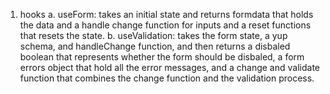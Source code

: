 1. hooks
    a. useForm:
        takes an initial state and returns formdata that holds the data and a handle change function for inputs and a reset functions that resets the state.
    b. useValidation:
        takes the form state, a yup schema, and handleChange function, and then returns a disbaled boolean that represents whether the form should be disbaled, a form errors object that hold all the error messages, and a change and validate function that combines the change function and the validation process.
